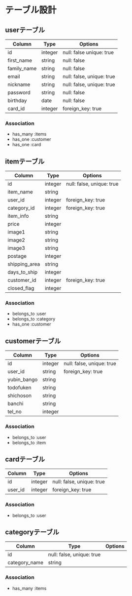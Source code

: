 # テーブル設計

## userテーブル
|Column|Type|Options|
|------|----|-------|
|id|integer|null: false unique: true|
|first_name|string|null: false|
|family_name|string|null: false|
|email|string|null: false, unique: true|
|nickname|string|null: false, unique: true|
|password|string|null: false|
|birthday|date|null: false|
|card_id|integer|foreign_key: true|

### Association
- has_many :items
- has_one :customer
- has_one :card

## itemテーブル
|Column|Type|Options|
|------|----|-------|
|id|integer|null: false, unique: true|
|item_name|string|
|user_id|integer|foreign_key: true|
|category_id|integer|foreign_key: true|
|item_info|string|
|price|integer|
|image1|string|
|image2|string|
|image3|string|
|postage|integer|
|shipping_area|string|
|days_to_ship|integer|
|customer_id|integer|foreign_key: true|
|closed_flag|integer|

### Association
- belongs_to :user
- belongs_to :category
- has_one :customer

## customerテーブル
|Column|Type|Options|
|------|----|-------|
|id|integer|null: false, unique: true|
|user_id|string|foreign_key: true|
|yubin_bango|string|
|todofuken|string|
|shichoson|string|
|banchi|string|
|tel_no|integer|

### Association
- belongs_to :user
- belongs_to :item

## cardテーブル
|Column|Type|Options|
|------|----|-------|
|id|integer|null: false, unique: true|
|user_id|integer|foreign_key: true|

### Association
- belongs_to :user

## categoryテーブル
|Column|Type|Options|
|------|----|-------|
|id|null: false, unique: true|
|category_name|string|

### Association
- has_many :items